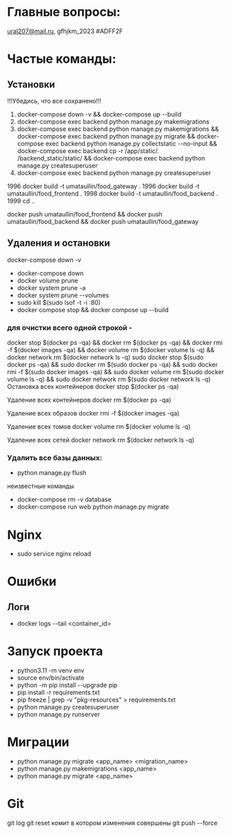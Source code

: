 # Главные вопросы:
ural207@mail.ru, gfhjkm_2023 #ADFF2F

# Частые команды:
## Установки
!!!Убедись, что все сохранено!!!
1. docker-compose down -v && docker-compose up --build
2. docker-compose exec backend python manage.py makemigrations
3. docker-compose exec backend python manage.py makemigrations && docker-compose exec backend python manage.py migrate && docker-compose exec backend python manage.py collectstatic --no-input && docker-compose exec backend cp -r /app/static/. /backend_static/static/ && docker-compose exec backend python manage.py createsuperuser
4. docker-compose exec backend python manage.py createsuperuser

 1996  docker build -t umataullin/food_gateway .
 1996  docker build -t umataullin/food_frontend .
 1998  docker build -t umataullin/food_backend .
 1999  cd ..


docker push umataullin/food_frontend && docker push umataullin/food_backend && docker push umataullin/food_gateway

## Удаления и остановки
docker-compose down -v
- docker-compose down
- docker volume prune
- docker system prune -a
- docker system prune --volumes
- sudo kill $(sudo lsof -t -i :80)
- docker compose stop && docker compose up --build
### для очистки всего   одной строкой -
docker stop $(docker ps -qa) && docker rm $(docker ps -qa) && docker rmi -f $(docker images -qa) && docker volume rm $(docker volume ls -q) && docker network rm $(docker network ls -q)
sudo docker stop $(sudo docker ps -qa) && sudo docker rm $(sudo docker ps -qa) && sudo docker rmi -f $(sudo docker images -qa) && sudo docker volume rm $(sudo docker volume ls -q) && sudo  docker network rm $(sudo docker network ls -q)
Остановка всех контейнеров  docker stop $(docker ps -qa)

Удаление всех контейнеров  docker rm $(docker ps -qa)

 Удаление всех образов  docker rmi -f $(docker images -qa)

Удаление всех томов  docker volume rm $(docker volume ls -q)

Удаление всех сетей  docker network rm $(docker network ls -q)


### Удалить все базы данных:
- python manage.py flush

неизвестные команды
- docker-compose rm -v database
- docker-compose run web python manage.py migrate



# Nginx
- sudo service nginx reload



# Ошибки
## Логи
- docker logs --tail <number> <container_id>


# Запуск проекта
- python3.11 -m venv env
- source env/bin/activate
- python -m pip install --upgrade pip
- pip install -r requirements.txt
- pip freeze | grep -v "pkg-resources" > requirements.txt
- python manage.py createsuperuser
- python manage.py runserver

# Миграции
- python manage.py migrate <app_name> <migration_name>
- python manage.py makemigrations <app_name>
- python manage.py migrate <app_name>

# Git
git log
git reset комит в котором изменения совершены
git push --force
